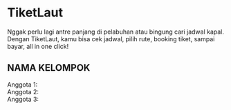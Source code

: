 # TiketLaut 
 Nggak perlu lagi antre panjang di pelabuhan atau bingung cari jadwal kapal. Dengan TiketLaut, kamu bisa cek jadwal, pilih rute, booking tiket, sampai bayar, all in one click!

## NAMA KELOMPOK  
Anggota 1:
<br> Anggota 2: 
<br> Anggota 3: 
